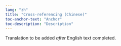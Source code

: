 ```yaml
---
lang: "zh"
title: "Cross-referencing (Chinese)"
toc-anchor-text: "Anchor"
toc-description: "Description"
---
```

Translation to be added _after_ English text completed.
